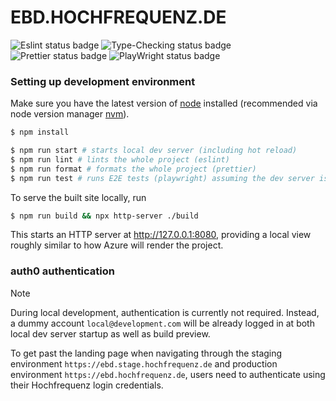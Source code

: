 # EBD.HOCHFREQUENZ.DE

![Eslint status badge](https://github.com/Hochfrequenz/ebd.hochfrequenz.de/workflows/Linting/badge.svg)
![Type-Checking status badge](https://github.com/Hochfrequenz/ebd.hochfrequenz.de/workflows/Type-Checking/badge.svg)
![Prettier status badge](https://github.com/Hochfrequenz/ebd.hochfrequenz.de/workflows/Formatting/badge.svg)
![PlayWright status badge](https://github.com/Hochfrequenz/ebd.hochfrequenz.de/workflows/E2E-Testing/badge.svg)

### Setting up development environment

Make sure you have the latest version of [node](https://nodejs.org/en) installed (recommended via node version manager [nvm](https://github.com/nvm-sh/nvm)).

```sh
$ npm install
```

```sh
$ npm run start # starts local dev server (including hot reload)
$ npm run lint # lints the whole project (eslint)
$ npm run format # formats the whole project (prettier)
$ npm run test # runs E2E tests (playwright) assuming the dev server is up and running
```

To serve the built site locally, run

```sh
$ npm run build && npx http-server ./build
```

This starts an HTTP server at http://127.0.0.1:8080, providing a local view roughly similar to how Azure will render the project.

### auth0 authentication

> [!NOTE]
> During local development, authentication is currently not required. Instead, a dummy account `local@development.com` will be already logged in at both local dev server startup as well as build preview.

To get past the landing page when navigating through the staging environment `https://ebd.stage.hochfrequenz.de` and production environment `https://ebd.hochfrequenz.de`, users need to authenticate using their Hochfrequenz login credentials.
